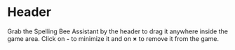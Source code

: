 # Header

Grab the Spelling Bee Assistant by the header to drag it anywhere inside the game area. Click on **-** to minimize it and on **×** to remove it from the game.